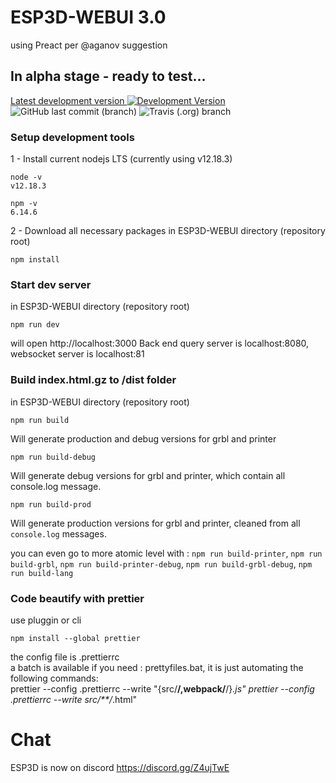# ESP3D-WEBUI 3.0
using Preact per @aganov suggestion

## In alpha stage - ready to test...

 [Latest development version ![Development Version](https://img.shields.io/badge/Devt-v3.0-yellow?style=plastic)](https://github.com/luc-github/ESP3D-WEBUI/tree/3.0)  ![GitHub last commit (branch)](https://img.shields.io/github/last-commit/luc-github/ESP3D-WEBUI/3.0?style=plastic)  ![Travis (.org) branch](https://img.shields.io/travis/luc-github/ESP3D-WEBUI/3.0?style=plastic)
   
### Setup development tools

1 - Install current nodejs LTS (currently using v12.18.3)   
```
node -v
v12.18.3

npm -v
6.14.6
```
    
2 - Download all necessary packages in ESP3D-WEBUI directory (repository root)
```
npm install
```

### Start dev server   
in ESP3D-WEBUI directory (repository root)   
```
npm run dev
```
will open http://localhost:3000
Back end query server is localhost:8080, websocket server is localhost:81

### Build index.html.gz to /dist folder    
in ESP3D-WEBUI directory (repository root)       
```
npm run build
```
Will generate production and debug versions for grbl and printer   


```
npm run build-debug
```
Will generate debug versions for grbl and printer, which contain all console.log message.  


```
npm run build-prod
```
Will generate production versions for grbl and printer, cleaned from all `console.log` messages.   

you can even go to more atomic level with : `npm run build-printer`, `npm run build-grbl`, `npm run build-printer-debug`, `npm run build-grbl-debug`, `npm run build-lang`   


### Code beautify with prettier
use pluggin or cli   

```
npm install --global prettier
```

the config file is .prettierrc  
a batch is available if you need : prettyfiles.bat, it is just automating the following commands:  
prettier --config .prettierrc --write "{src/**/,webpack/**/}*.js"
prettier --config .prettierrc --write src/**/*.html"

# Chat
ESP3D is now on discord https://discord.gg/Z4ujTwE

 
